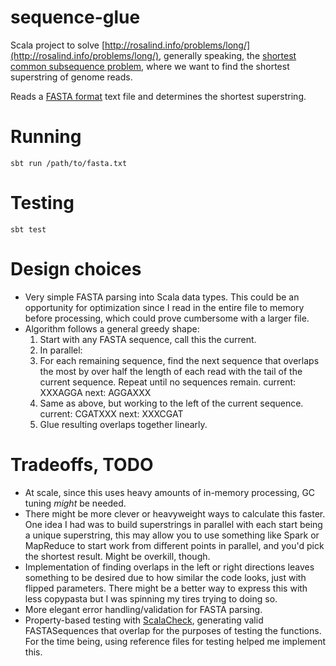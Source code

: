 sequence-glue
=============

Scala project to solve [http://rosalind.info/problems/long/](http://rosalind.info/problems/long/), generally speaking, the [shortest common subsequence problem](https://en.wikipedia.org/wiki/Shortest_common_supersequence_problem), where we want to find the shortest superstring of genome reads.

Reads a [FASTA format](https://en.wikipedia.org/wiki/FASTA_format) text file and determines the shortest superstring.

# Running

`sbt run /path/to/fasta.txt`

# Testing

`sbt test`

# Design choices

* Very simple FASTA parsing into Scala data types. This could be an opportunity for optimization since I read in the entire file to memory before processing, which could prove cumbersome with a larger file.
* Algorithm follows a general greedy shape:
  1. Start with any FASTA sequence, call this the current.
  2. In parallel:
    1. For each remaining sequence, find the next sequence that overlaps the most by over half the length of each read with the tail of the current sequence. Repeat until no sequences remain.
        current: XXXAGGA
        next:    AGGAXXX
    2. Same as above, but working to the left of the current sequence.
        current: CGATXXX
        next:    XXXCGAT
  3. Glue resulting overlaps together linearly.

# Tradeoffs, TODO

* At scale, since this uses heavy amounts of in-memory processing, GC tuning _might_ be needed.
* There might be more clever or heavyweight ways to calculate this faster. One idea I had was to build superstrings in parallel with each start being a unique superstring, this may allow you to use something like Spark or MapReduce to start work from different points in parallel, and you'd pick the shortest result. Might be overkill, though.
* Implementation of finding overlaps in the left or right directions leaves something to be desired due to how similar the code looks, just with flipped parameters. There might be a better way to express this with less copypasta but I was spinning my tires trying to doing so.
* More elegant error handling/validation for FASTA parsing.
* Property-based testing with [ScalaCheck](http://scalacheck.org/), generating valid FASTASequences that overlap for the purposes of testing the functions. For the time being, using reference files for testing helped me implement this.